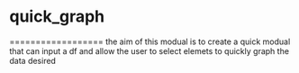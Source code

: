 # quick_graph
==================
the aim of this modual is to create a quick modual that can input a df and allow the user to select elemets to quickly graph the data desired
